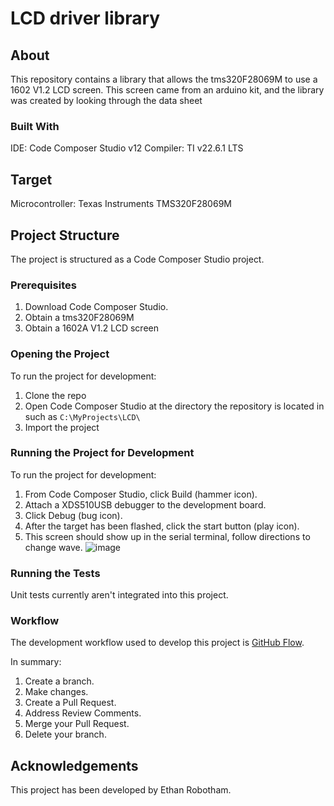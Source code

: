# LCD driver library

## About

This repository contains a library that allows the tms320F28069M to use a 1602 V1.2 LCD screen. This screen came from an arduino kit, and the library was created by looking through the data sheet

### Built With

IDE: Code Composer Studio v12
Compiler: TI v22.6.1 LTS

## Target

Microcontroller: Texas Instruments TMS320F28069M

## Project Structure

The project is structured as a Code Composer Studio project.

### Prerequisites

1. Download Code Composer Studio.
2. Obtain a tms320F28069M
3. Obtain a 1602A V1.2 LCD screen

### Opening the Project

To run the project for development:

1. Clone the repo
2. Open Code Composer Studio at the directory the repository is located in such as `C:\MyProjects\LCD\`
3. Import the project

### Running the Project for Development

To run the project for development:

1. From Code Composer Studio, click Build (hammer icon).
2. Attach a XDS510USB debugger to the development board.
3. Click Debug (bug icon).
4. After the target has been flashed, click the start button (play icon).
5. This screen should show up in the serial terminal, follow directions to change wave.
![image](https://github.com/user-attachments/assets/20328408-a91d-4a27-ae49-3265f13b7e54)


### Running the Tests

Unit tests currently aren't integrated into this project.

### Workflow

The development workflow used to develop this project is [GitHub Flow](https://docs.github.com/en/get-started/quickstart/github-flow).

In summary:

1. Create a branch.
2. Make changes.
3. Create a Pull Request.
4. Address Review Comments.
5. Merge your Pull Request.
6. Delete your branch.
   
## Acknowledgements

This project has been developed by Ethan Robotham.
